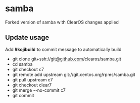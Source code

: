 # samba

Forked version of samba with ClearOS changes applied

## Update usage
  Add __#kojibuild__ to commit message to automatically build

* git clone git+ssh://git@github.com/clearos/samba.git
* cd samba
* git checkout c7
* git remote add upstream git://git.centos.org/rpms/samba.git
* git pull upstream c7
* git checkout clear7
* git merge --no-commit c7
* git commit
